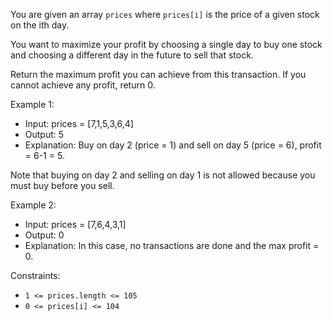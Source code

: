 You are given an array `prices` where `prices[i]` is the price of a given stock on the ith day.

You want to maximize your profit by choosing a single day to buy one stock and choosing a different day in the future to sell that stock.

Return the maximum profit you can achieve from this transaction. If you cannot achieve any profit, return 0.

Example 1:

- Input: prices = [7,1,5,3,6,4]
- Output: 5
- Explanation: Buy on day 2 (price = 1) and sell on day 5 (price = 6), profit = 6-1 = 5.

Note that buying on day 2 and selling on day 1 is not allowed because you must buy before you sell.

Example 2:

- Input: prices = [7,6,4,3,1]
- Output: 0
- Explanation: In this case, no transactions are done and the max profit = 0.


Constraints:

- `1 <= prices.length <= 105`
- `0 <= prices[i] <= 104`